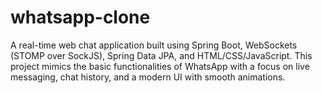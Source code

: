 # whatsapp-clone
A real-time web chat application built using Spring Boot, WebSockets (STOMP over SockJS), Spring Data JPA, and HTML/CSS/JavaScript. This project mimics the basic functionalities of WhatsApp with a focus on live messaging, chat history, and a modern UI with smooth animations.
